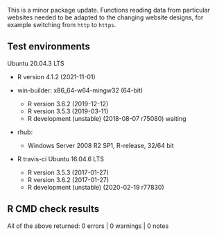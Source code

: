 This is a minor package update. Functions reading data from particular websites needed to be adapted to the changing website designs, for example switching from `http` to `https`. 

## Test environments
Ubuntu 20.04.3 LTS
  * R version 4.1.2 (2021-11-01)
  
* win-builder: x86_64-w64-mingw32 (64-bit)
  * R version 3.6.2 (2019-12-12)
  * R version 3.5.3 (2019-03-11)
  * R development (unstable) (2018-08-07 r75080) waiting
* rhub:
  * Windows Server 2008 R2 SP1, R-release, 32/64 bit

* R travis-ci Ubuntu 16.04.6 LTS
  * R version 3.5.3 (2017-01-27)
  * R version 3.6.2 (2017-01-27)
  * R development (unstable) (2020-02-19 r77830) 

## R CMD check results
All of the above returned:
0 errors | 0 warnings | 0 notes 
